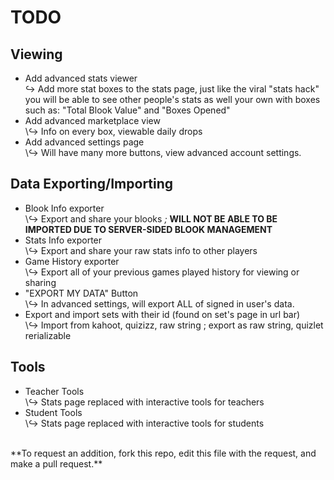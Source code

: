 # **TODO**

## Viewing
- Add advanced stats viewer</br>
 &#8618; Add more stat boxes to the stats page, just like the viral "stats hack" you will be able to see other people's stats as well your own with boxes such as: "Total Blook Value" and "Boxes Opened"
- Add advanced marketplace view</br>
 \↪ Info on every box, viewable daily drops
- Add advanced settings page</br>
 \↪ Will have many more buttons, view advanced account settings.
## Data Exporting/Importing
- Blook Info exporter</br>
 \↪ Export and share your blooks *;* **WILL NOT BE ABLE TO BE IMPORTED DUE TO SERVER-SIDED BLOOK MANAGEMENT**
- Stats Info exporter</br>
 \↪ Export and share your raw stats info to other players</br>
- Game History exporter</br>
 \↪ Export all of your previous games played history for viewing or sharing
- "EXPORT MY DATA" Button </br>
 \↪ In advanced settings, will export ALL of signed in user's data.
- Export and import sets with their id (found on set's page in url bar)</br>
 \↪ Import from kahoot, quizizz, raw string ; export as raw string, quizlet rerializable
## Tools
- Teacher Tools</br>
 \↪ Stats page replaced with interactive tools for teachers
- Student Tools</br>
 \↪ Stats page replaced with interactive tools for students
 </br>
 **To request an addition, fork this repo, edit this file with the request, and make a pull request.**
